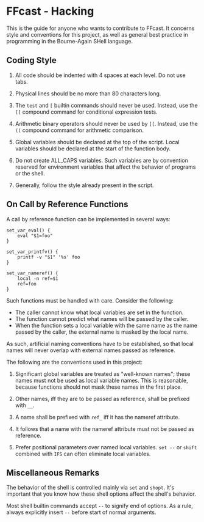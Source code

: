 FFcast - Hacking
================

This is the guide for anyone who wants to contribute to FFcast. It concerns
style and conventions for this project, as well as general best practice in
programming in the Bourne-Again SHell language.

Coding Style
------------

1.  All code should be indented with 4 spaces at each level. Do not use tabs.

2.  Physical lines should be no more than 80 characters long.

3.  The `test` and `[` builtin commands should never be used. Instead, use the
    `[[` compound command for conditional expression tests.

4.  Arithmetic binary operators should never be used by `[[`. Instead, use the
    `((` compound command for arithmetic comparison.

5.  Global variables should be declared at the top of the script. Local
    variables should be declared at the start of the function body.

6.  Do not create ALL_CAPS variables. Such variables are by convention reserved
    for environment variables that affect the behavior of programs or the shell.

7.  Generally, follow the style already present in the script.

On Call by Reference Functions
------------------------------

A call by reference function can be implemented in several ways:

    set_var_eval() {
        eval "$1=foo"
    }

    set_var_printfv() {
        printf -v "$1" '%s' foo
    }

    set_var_nameref() {
        local -n ref=$1
        ref=foo
    }

Such functions must be handled with care. Consider the following:

*   The caller cannot know what local variables are set in the function.
*   The function cannot predict what names will be passed by the caller.
*   When the function sets a local variable with the same name as the name passed
    by the caller, the external name is masked by the local name.

As such, artificial naming conventions have to be established, so that local
names will never overlap with external names passed as reference.

The following are the conventions used in this project:

1.  Significant global variables are treated as "well-known names"; these names
    must not be used as local variable names. This is reasonable, because
    functions should not mask these names in the first place.

2.  Other names, iff they are to be passed as reference, shall be prefixed with
    `__`.

3.  A name shall be prefixed with `ref_` iff it has the nameref attribute.

4.  It follows that a name with the nameref attribute must not be passed as
    reference.

5.  Prefer positional parameters over named local variables. `set --` or
    `shift` combined with `IFS` can often eliminate local variables.

Miscellaneous Remarks
---------------------

The behavior of the shell is controlled mainly via `set` and `shopt`. It's
important that you know how these shell options affect the shell's behavior.

Most shell builtin commands accept `--` to signify end of options. As a rule,
always explicitly insert `--` before start of normal arguments.
